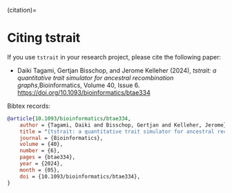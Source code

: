 (citation)=

# Citing tstrait

If you use `tstrait` in your research project, please cite the following paper:

- Daiki Tagami, Gertjan Bisschop, and Jerome Kelleher (2024), *tstrait: a quantitative trait simulator for ancestral recombination graphs*,Bioinformatics, Volume 40, Issue 6. https://doi.org/10.1093/bioinformatics/btae334

Bibtex records:

```bibtex
@article{10.1093/bioinformatics/btae334,
    author = {Tagami, Daiki and Bisschop, Gertjan and Kelleher, Jerome},
    title = "{tstrait: a quantitative trait simulator for ancestral recombination graphs}",
    journal = {Bioinformatics},
    volume = {40},
    number = {6},
    pages = {btae334},
    year = {2024},
    month = {05},
    doi = {10.1093/bioinformatics/btae334},
}
```